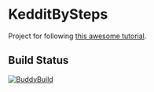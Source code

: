 # KedditBySteps
Project for following [this awesome tutorial](https://medium.com/@juanchosaravia/learn-kotlin-while-developing-an-android-app-introduction-567e21ff9664#.p7epog5kv). 

## Build Status
[![BuddyBuild](https://dashboard.buddybuild.com/api/statusImage?appID=580dbb4738cc340100813361&branch=master&build=latest)](https://dashboard.buddybuild.com/apps/580dbb4738cc340100813361/build/latest)
